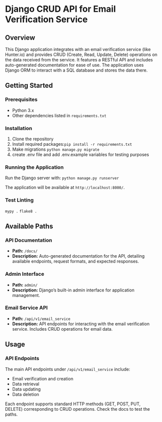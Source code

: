 # Django CRUD API for Email Verification Service

## Overview
This Django application integrates with an email verification service (like Hunter.io) and provides CRUD (Create, Read, Update, Delete) operations on the data received from the service. It features a RESTful API and includes auto-generated documentation for ease of use. The application uses Django ORM to interact with a SQL database and stores the data there.

## Getting Started

### Prerequisites
- Python 3.x
- Other dependencies listed in `requirements.txt`

### Installation
1. Clone the repository
2. Install required packages:`pip install -r requirements.txt`
3. Make migrations `python manage.py migrate`
4. create .env file and add .env.example variables for testing purposes


### Running the Application
Run the Django server with: `python manage.py runserver`

The application will be available at `http://localhost:8000/`.

### Test Linting
`mypy .`
`flake8 .`


## Available Paths

### API Documentation
- **Path:** `/docs/`
- **Description:** Auto-generated documentation for the API, detailing available endpoints, request formats, and expected responses.

### Admin Interface
- **Path:** `admin/`
- **Description:** Django’s built-in admin interface for application management.

### Email Service API
- **Path:** `/api/v1/email_service`
- **Description:** API endpoints for interacting with the email verification service. Includes CRUD operations for email data.

## Usage

### API Endpoints
The main API endpoints under `/api/v1/email_service` include:
- Email verification and creation
- Data retrieval
- Data updating
- Data deletion

Each endpoint supports standard HTTP methods (GET, POST, PUT, DELETE) corresponding to CRUD operations.
Check the docs to test the paths.